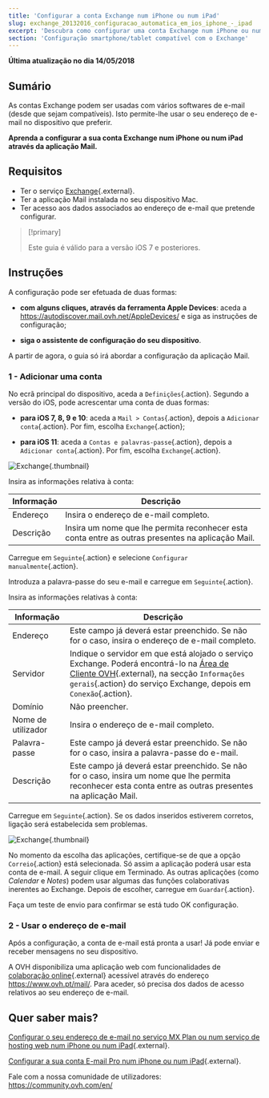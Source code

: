 ```yaml
---
title: 'Configurar a conta Exchange num iPhone ou num iPad'
slug: exchange_20132016_configuracao_automatica_em_ios_iphone_-_ipad
excerpt: 'Descubra como configurar uma conta Exchange num iPhone ou num iPad através da aplicação Mail'
section: 'Configuração smartphone/tablet compatível com o Exchange'
---
```


**Última atualização no dia 14/05/2018**

## Sumário

As contas Exchange podem ser usadas com vários softwares de e-mail (desde que sejam compatíveis). Isto permite-lhe usar o seu endereço de e-mail no dispositivo que preferir.

**Aprenda a configurar a sua conta Exchange num iPhone ou num iPad através da aplicação Mail.**

## Requisitos

- Ter o serviço [Exchange](https://www.ovh.pt/emails/){.external}.
- Ter a aplicação Mail instalada no seu dispositivo Mac.
- Ter acesso aos dados associados ao endereço de e-mail que pretende configurar.

> [!primary]
>
> Este guia é válido para a versão iOS 7 e posteriores.
>

## Instruções

A configuração pode ser efetuada de duas formas:

- **com alguns cliques, através da ferramenta Apple Devices**: aceda a <https://autodiscover.mail.ovh.net/AppleDevices/> e siga as instruções de configuração;

- **siga o assistente de configuração do seu dispositivo**.

A partir de agora, o guia só irá abordar a configuração da aplicação Mail.

### 1 - Adicionar uma conta

No ecrã principal do dispositivo, aceda a `Definições`{.action}. Segundo a versão do iOS, pode acrescentar uma conta de duas formas:

- **para iOS 7, 8, 9 e 10**: aceda a `Mail > Contas`{.action}, depois a `Adicionar conta`{.action}. Por fim, escolha `Exchange`{.action};

- **para iOS 11**: aceda a `Contas e palavras-passe`{.action}, depois a `Adicionar conta`{.action}. Por fim, escolha `Exchange`{.action}.

![Exchange](images/configuration-mail-exchange-ios-step1.png){.thumbnail}

Insira as informações relativa à conta:

|Informação|Descrição|
|---|---|
|Endereço|Insira o endereço de e-mail completo.|
|Descrição|Insira um nome que lhe permita reconhecer esta conta entre as outras presentes na aplicação Mail.|

Carregue em `Seguinte`{.action} e selecione `Configurar manualmente`{.action}.

Introduza a palavra-passe do seu e-mail e carregue em  `Seguinte`{.action}.

Insira as informações relativas à conta:

|Informação|Descrição|
|---|---|
|Endereço|Este campo já deverá estar preenchido. Se não for o caso, insira o endereço de e-mail completo.|
|Servidor|Indique o servidor em que está alojado o serviço Exchange. Poderá encontrá-lo na [Área de Cliente OVH](https://www.ovh.com/auth/?action=gotomanager){.external}, na secção `Informações gerais`{.action} do serviço Exchange, depois em `Conexão`{.action}.|
|Domínio|Não preencher.|
|Nome de utilizador|Insira o endereço de e-mail completo.|  
|Palavra-passe|Este campo já deverá estar preenchido. Se não for o caso, insira a palavra-passe do e-mail.|
|Descrição|Este campo já deverá estar preenchido. Se não for o caso, insira um nome que lhe permita reconhecer esta conta entre as outras presentes na aplicação Mail.|

Carregue em `Seguinte`{.action}. Se os dados inseridos estiverem corretos, ligação será estabelecida sem problemas.

![Exchange](images/configuration-mail-exchange-ios-step2.png){.thumbnail}

No momento da escolha das aplicações, certifique-se de que a opção `Correio`{.action} está selecionada. Só assim a aplicação poderá usar esta conta de e-mail. A seguir clique em Terminado. As outras aplicações (como *Calendar* e *Notes*) podem usar algumas das funções colaborativas inerentes ao Exchange. Depois de escolher, carregue em `Guardar`{.action}. 

Faça um teste de envio para confirmar se está tudo OK configuração.

### 2 - Usar o endereço de e-mail

Após a configuração, a conta de e-mail está pronta a usar! Já pode enviar e receber mensagens no seu dispositivo.

A OVH disponibiliza uma aplicação web com funcionalidades de [colaboração online](https://www.ovh.pt/emails/){.external} acessível através do endereço <https://www.ovh.pt/mail/>. Para aceder, só precisa dos dados de acesso relativos ao seu endereço de e-mail.

## Quer saber mais?

[Configurar o seu endereço de e-mail no serviço MX Plan ou num serviço de hosting web num iPhone ou num iPad](https://docs.ovh.com/pt/emails/mail_partilhado_guia_configuracao_iphone_ios_91/){.external}.

[Configurar a sua conta E-mail Pro num iPhone ou num iPad](https://docs.ovh.com/pt/emails-pro/){.external}.

Fale com a nossa comunidade de utilizadores: <https://community.ovh.com/en/>